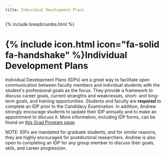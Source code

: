 ```yaml
---
title: Individual Development Plans
---
```


{% include breadcrumbs.html %}

# {% include icon.html icon="fa-solid fa-handshake" %}Individual Development Plans

Individual Development Plans (IDPs) are a great way to facilitate open communication between faculty members and individual students with the student's professional goals as the focus.  They provide a framework to discuss career goals, current strangths and weaknesses, short- and long-term goals, and training opportunities. Students and faculty are **required** to complete an IDP prior to the Candidacy Examination.  In addition, Andrew strongly encourage students to update their IDP annually and to make an appointment to discuss it.  More information, including IDP forms, can be found on [this Grad Program page](https://scrippsresearch.sharepoint.com/sites/education/SitePages/Student-Resources-Individual-Development-Plan.aspx).

NOTE: IDPs are mandated for graduate students, and for similar reasons, they are highly encouraged for postdoctoral researchers. Andrew is also open to completing an IDP for any group member to discuss their goals, skils, and career progression.